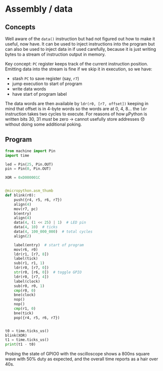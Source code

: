 # Assembly / data

## Concepts

Well aware of the `data()` instruction but had not figured out how to make it useful, now have. It can be used to inject instructions into the program but can also be used to inject data in if used carefully, because it is just writing bytes to a stream of instruction output in memory.

Key concept: `PC` register keeps track of the current instruction position. Emitting data into the stream is fine if we skip it in execution, so we have:

- stash `PC` to save register (say, `r7`)
- jump execution to start of program
- write data words
- have start of program label

The data words are then available by `ldr(r0, [r7, offset])` keeping in mind that offset is in 4-byte words so the words are at 0, 4, 8... the `ldr` instruction takes two cycles to execute. For reasons of how µPython is written bits 30, 31 _must_ be zero -> cannot usefully store addresses 😞 without doing some additional poking.

## Program

```python
from machine import Pin
import time

led = Pin(25, Pin.OUT)
pin = Pin(0, Pin.OUT)

XOR = 0xD000001C


@micropython.asm_thumb
def blink(r0):
    push({r4, r5, r6, r7})
    align(4)
    mov(r7, pc)
    b(entry)
    align(4)
    data(4, (1 << 25) | 1)  # LED pin
    data(4, 10)  # ticks
    data(4, 100_000_000)  # total cycles
    align(2)

    label(entry)  # start of program
    mov(r6, r0)
    ldr(r1, [r7, 8])
    label(tick)
    sub(r1, r1, 1)
    ldr(r0, [r7, 0])
    str(r0, [r6, 0])  # toggle GPIO
    ldr(r0, [r7, 4])
    label(clock)
    sub(r0, r0, 1)
    cmp(r0, 0)
    bne(clock)
    nop()
    nop()
    cmp(r1, 0)
    bne(tick)
    pop({r4, r5, r6, r7})


t0 = time.ticks_us()
blink(XOR)
t1 = time.ticks_us()
print(t1 - t0)
```

Probing the state of GPIO0 with the oscilloscope shows a 800ns square wave with 50% duty as expected, and the overall time reports as a hair over 40s.
